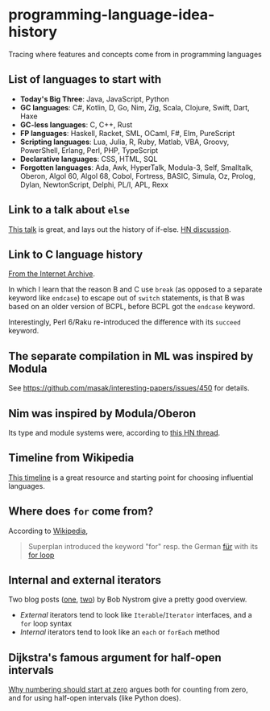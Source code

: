 # programming-language-idea-history
Tracing where features and concepts come from in programming languages

## List of languages to start with

* **Today's Big Three**: Java, JavaScript, Python
* **GC languages**: C#, Kotlin, D, Go, Nim, Zig, Scala, Clojure, Swift, Dart, Haxe
* **GC-less languages**: C, C++, Rust
* **FP languages**: Haskell, Racket, SML, OCaml, F#, Elm, PureScript
* **Scripting languages**: Lua, Julia, R, Ruby, Matlab, VBA, Groovy, PowerShell, Erlang, Perl, PHP, TypeScript
* **Declarative languages**: CSS, HTML, SQL
* **Forgotten languages**: Ada, Awk, HyperTalk, Modula-3, Self, Smalltalk, Oberon, Algol 60, Algol 68, Cobol, Fortress, BASIC, Simula, Oz, Prolog, Dylan, NewtonScript, Delphi, PL/I, APL, Rexx

## Link to a talk about `else`

[This talk](https://github.com/ericfischer/if-then-else/blob/master/if-then-else.md) is great, and lays out the history of if-else. [HN discussion](https://news.ycombinator.com/item?id=25406211).

## Link to C language history

[From the Internet Archive](https://web.archive.org/web/20080724200738/http://cm.bell-labs.com/who/dmr/chist.html).

In which I learn that the reason B and C use `break` (as opposed to a separate keyword like `endcase`) to escape out of `switch` statements, is that B was based on an older version of BCPL, before BCPL got the `endcase` keyword.

Interestingly, Perl 6/Raku re-introduced the difference with its `succeed` keyword.

## The separate compilation in ML was inspired by Modula

See https://github.com/masak/interesting-papers/issues/450 for details.

## Nim was inspired by Modula/Oberon

Its type and module systems were, according to [this HN thread](https://news.ycombinator.com/item?id=26275553).

## Timeline from Wikipedia

[This timeline](https://en.wikipedia.org/wiki/Timeline_of_programming_languages) is a great resource and starting point for choosing influential languages.

## Where does `for` come from?

According to [Wikipedia](https://en.wikipedia.org/wiki/Superplan),

> Superplan introduced the keyword "for" resp. the German
> [für](https://en.wiktionary.org/wiki/f%C3%BCr#German)
> with its [for loop](https://en.wikipedia.org/wiki/For_loop)

## Internal and external iterators

Two blog posts ([one](https://journal.stuffwithstuff.com/2013/01/13/iteration-inside-and-out/), [two](https://journal.stuffwithstuff.com/2013/02/24/iteration-inside-and-out-part-2/)) by Bob Nystrom give a pretty good overview.

* _External_ iterators tend to look like `Iterable`/`Iterator` interfaces, and a `for` loop syntax
* _Internal_ iterators tend to look like an `each` or `forEach` method

## Dijkstra's famous argument for half-open intervals

[Why numbering should start at zero](https://www.cs.utexas.edu/users/EWD/transcriptions/EWD08xx/EWD831.html) argues both for counting from zero, and for using half-open intervals (like Python does).
